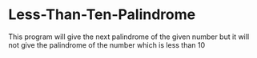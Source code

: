 # Less-Than-Ten-Palindrome
This program will give the next palindrome of the given number but it will not give the palindrome of the number which is less than 10
